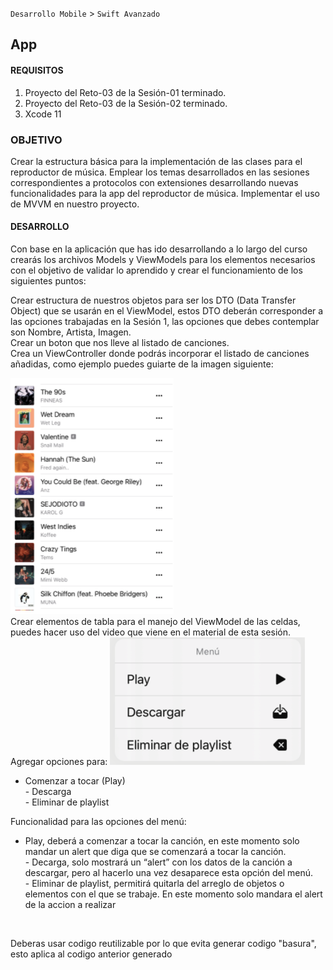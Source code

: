 `Desarrollo Mobile` > `Swift Avanzado`


## App

#### REQUISITOS

1. Proyecto del Reto-03 de la Sesión-01 terminado.
2. Proyecto del Reto-03 de la Sesión-02 terminado.
3. Xcode 11


### OBJETIVO
Crear la estructura básica para la implementación de las clases para el reproductor de música.
Emplear los temas desarrollados en las sesiones correspondientes a protocolos con extensiones desarrollando nuevas funcionalidades para la app del reproductor de música. 
Implementar el uso de MVVM en nuestro proyecto.



#### DESARROLLO
Con base en la aplicación que has ido desarrollando a lo largo del curso crearás los archivos Models y ViewModels para los elementos necesarios con el objetivo de validar lo aprendido y crear el funcionamiento de los siguientes puntos:

Crear estructura de nuestros objetos para ser los DTO (Data Transfer Object) que se usarán en el ViewModel, estos DTO deberán corresponder a las opciones trabajadas en la Sesión 1, las opciones que debes contemplar son Nombre, Artista, Imagen.
<br>Crear un boton que nos lleve al listado de canciones.
<br>Crea un ViewController donde podrás incorporar el listado de canciones añadidas, como ejemplo puedes guiarte de la imagen siguiente:

![Listado](List.png)
<br>Crear elementos de tabla para el manejo del ViewModel de las celdas, puedes hacer uso del video que viene en el material de esta sesión.
Agregar opciones para:
![Menu](Menu.png)
<br>

- Comenzar a tocar (Play)
<br>- Descarga
<br>- Eliminar de playlist

<p> </p>
<p>Funcionalidad para las opciones del menú:</p>

- Play, deberá a comenzar a tocar la canción, en este momento solo mandar un alert que diga que se comenzará a tocar la canción.
<br>- Decarga, solo mostrará un “alert” con los datos de la canción a descargar, pero al hacerlo una vez desaparece esta opción del menú.
<br>- Eliminar de playlist, permitirá quitarla del arreglo de objetos o elementos con el que se trabaje. En este momento solo mandara el alert de la accion a realizar
<br>

<p> </p>
<p>Deberas usar codigo reutilizable por lo que evita generar codigo "basura", esto aplica al codigo anterior generado</p>


